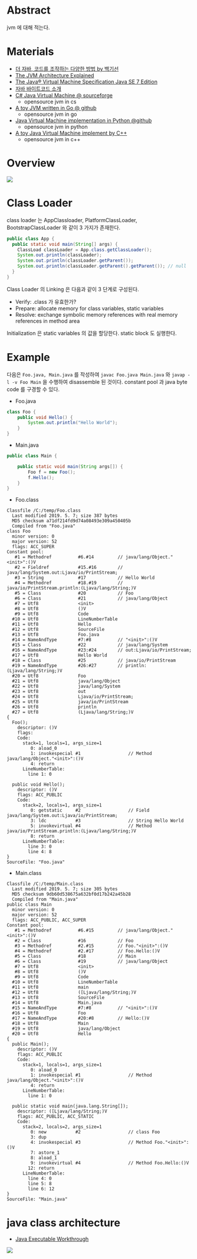# Abstract

jvm 에 대해 적는다.

# Materials

* [더 자바, 코드를 조작하는 다양한 방법 by 백기선](https://www.inflearn.com/course/the-java-code-manipulation/dashboard)
* [The JVM Architecture Explained](https://dzone.com/articles/jvm-architecture-explained)
* [The Java® Virtual Machine Specification
Java SE 7 Edition](https://docs.oracle.com/javase/specs/jvms/se7/html/index.html)
* [자바 바이트코드 소개](https://iamsang.com/blog/2012/08/19/introduction-to-java-bytecode/)
* [C# Java Virtual Machine @ sourceforge](https://sourceforge.net/projects/szjavavm/)
  * opensource jvm in cs
* [A toy JVM written in Go @ github](https://github.com/zxh0/jvm.go)
  * opensource jvm in go
* [Java Virtual Machine implementation in Python @github](https://github.com/gkbrk/python-jvm-interpreter)
  * opensource jvm in python
* [A toy Java Virtual Machine implement by C++](https://github.com/XUranus/JVM)
  * opensource jvm in c++

# Overview

![](jvm.png)

# Class Loader

class loader 는 AppClassloader, PlatformClassLoader, BootstrapClassLoader 와 같이 3 가지가 존재한다.

```java
public class App {
  public static void main(String[] args) {
    ClassLoad classLoader = App.class.getClassLoader();
    System.out.println(classLoader);
    System.out.println(classLoader.getParent());
    System.out.println(classLoader.getParent().getParent()); // null
  }
}
```

Class Loader 의 Linking 은 다음과 같이 3 단계로 구성된다.

* Verify: .class 가 유효한가?
* Prepare: allocate memory for class variables, static variables
* Resolve: exchange symbolic memory references with real memory references in method area

Initialization 은 static variables 의 값을 할당한다. static block 도 실행한다.

# Example

다음은 `Foo.java, Main.java` 를 작성하여 `javac Foo.java Main.java` 와 
`javap -l -v Foo Main` 을 수행하여 disassemble 된 것이다.
constant pool 과 java byte code 를 구경할 수 있다.

* Foo.java

```java
class Foo {
	public void Hello() {
		System.out.println("Hello World");
	}
}
```

* Main.java

```java
public class Main {

	public static void main(String args[]) {
		Foo f = new Foo();
		f.Hello();
	}
}
```

* Foo.class

```
Classfile /C:/temp/Foo.class
  Last modified 2019. 5. 7; size 387 bytes
  MD5 checksum a71df214fd9d74a08493e309a450405b
  Compiled from "Foo.java"
class Foo
  minor version: 0
  major version: 52
  flags: ACC_SUPER
Constant pool:
   #1 = Methodref          #6.#14         // java/lang/Object."<init>":()V
   #2 = Fieldref           #15.#16        // java/lang/System.out:Ljava/io/PrintStream;
   #3 = String             #17            // Hello World
   #4 = Methodref          #18.#19        // java/io/PrintStream.println:(Ljava/lang/String;)V
   #5 = Class              #20            // Foo
   #6 = Class              #21            // java/lang/Object
   #7 = Utf8               <init>
   #8 = Utf8               ()V
   #9 = Utf8               Code
  #10 = Utf8               LineNumberTable
  #11 = Utf8               Hello
  #12 = Utf8               SourceFile
  #13 = Utf8               Foo.java
  #14 = NameAndType        #7:#8          // "<init>":()V
  #15 = Class              #22            // java/lang/System
  #16 = NameAndType        #23:#24        // out:Ljava/io/PrintStream;
  #17 = Utf8               Hello World
  #18 = Class              #25            // java/io/PrintStream
  #19 = NameAndType        #26:#27        // println:(Ljava/lang/String;)V
  #20 = Utf8               Foo
  #21 = Utf8               java/lang/Object
  #22 = Utf8               java/lang/System
  #23 = Utf8               out
  #24 = Utf8               Ljava/io/PrintStream;
  #25 = Utf8               java/io/PrintStream
  #26 = Utf8               println
  #27 = Utf8               (Ljava/lang/String;)V
{
  Foo();
    descriptor: ()V
    flags:
    Code:
      stack=1, locals=1, args_size=1
         0: aload_0
         1: invokespecial #1                  // Method java/lang/Object."<init>":()V
         4: return
      LineNumberTable:
        line 1: 0

  public void Hello();
    descriptor: ()V
    flags: ACC_PUBLIC
    Code:
      stack=2, locals=1, args_size=1
         0: getstatic     #2                  // Field java/lang/System.out:Ljava/io/PrintStream;
         3: ldc           #3                  // String Hello World
         5: invokevirtual #4                  // Method java/io/PrintStream.println:(Ljava/lang/String;)V
         8: return
      LineNumberTable:
        line 3: 0
        line 4: 8
}
SourceFile: "Foo.java"
```

* Main.class

```
Classfile /C:/temp/Main.class
  Last modified 2019. 5. 7; size 305 bytes
  MD5 checksum 9db60d538675a632bf0d17b242a45b28
  Compiled from "Main.java"
public class Main
  minor version: 0
  major version: 52
  flags: ACC_PUBLIC, ACC_SUPER
Constant pool:
   #1 = Methodref          #6.#15         // java/lang/Object."<init>":()V
   #2 = Class              #16            // Foo
   #3 = Methodref          #2.#15         // Foo."<init>":()V
   #4 = Methodref          #2.#17         // Foo.Hello:()V
   #5 = Class              #18            // Main
   #6 = Class              #19            // java/lang/Object
   #7 = Utf8               <init>
   #8 = Utf8               ()V
   #9 = Utf8               Code
  #10 = Utf8               LineNumberTable
  #11 = Utf8               main
  #12 = Utf8               ([Ljava/lang/String;)V
  #13 = Utf8               SourceFile
  #14 = Utf8               Main.java
  #15 = NameAndType        #7:#8          // "<init>":()V
  #16 = Utf8               Foo
  #17 = NameAndType        #20:#8         // Hello:()V
  #18 = Utf8               Main
  #19 = Utf8               java/lang/Object
  #20 = Utf8               Hello
{
  public Main();
    descriptor: ()V
    flags: ACC_PUBLIC
    Code:
      stack=1, locals=1, args_size=1
         0: aload_0
         1: invokespecial #1                  // Method java/lang/Object."<init>":()V
         4: return
      LineNumberTable:
        line 1: 0

  public static void main(java.lang.String[]);
    descriptor: ([Ljava/lang/String;)V
    flags: ACC_PUBLIC, ACC_STATIC
    Code:
      stack=2, locals=2, args_size=1
         0: new           #2                  // class Foo
         3: dup
         4: invokespecial #3                  // Method Foo."<init>":()V
         7: astore_1
         8: aload_1
         9: invokevirtual #4                  // Method Foo.Hello:()V
        12: return
      LineNumberTable:
        line 4: 0
        line 5: 8
        line 6: 12
}
SourceFile: "Main.java"
```

# java class architecture

* [Java Executable Workthrough](https://github.com/corkami/pics/blob/master/binary/class101/class101.pdf)

![](https://github.com/corkami/pics/blob/master/binary/CLASS.png?raw=true)